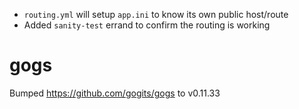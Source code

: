 * `routing.yml` will setup `app.ini` to know its own public host/route
* Added `sanity-test` errand to confirm the routing is working

# gogs
Bumped https://github.com/gogits/gogs to v0.11.33

